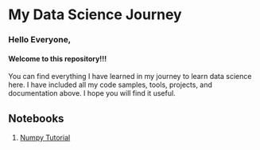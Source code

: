 # My Data Science Journey

### Hello Everyone,
#### Welcome to this repository!!!

You can find everything I have learned in my journey to learn data science here. I have included all my code samples, tools, projects, and documentation above. I hope you will find it useful. 

## Notebooks
1. [Numpy Tutorial](https://google.com)

